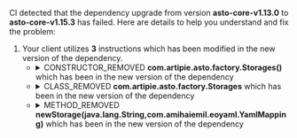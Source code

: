 CI detected that the dependency upgrade from version **asto-core-v1.13.0** to **asto-core-v1.15.3** has failed. Here are details to help you understand and fix the problem:
1. Your client utilizes **3** instructions which has been modified in the new version of the dependency.
   * <details>
        <summary>CONSTRUCTOR_REMOVED <b>com.artipie.asto.factory.Storages()</b> which has been <b></b> in the new version of the dependency</summary>
            
        * <details>
          <summary>The failure is identified from the logs generated in the build process. </summary>
          
            *   >[[ERROR] /http/src/main/java/com/artipie/security/policy/YamlPolicyFactory.java:[43,25] cannot find symbol<br>&nbsp;&nbsp;&nbsp;&nbsp;  symbol:   class Storages
  location: class com.artipie.security.policy.YamlPolicyFactory
](https://github.com/chains-project/breaking-good/actions/runs/8110103454/job/22166641300#step:4:1290)
            *   An error was detected in line 43 which is making use of an outdated API.
             ``` java
             43   new com.artipie.asto.factory.Storages();
            ```

          </details>
            
     </details>
   * <details>
        <summary>CLASS_REMOVED <b>com.artipie.asto.factory.Storages</b> which has been <b></b> in the new version of the dependency</summary>
            
        * <details>
          <summary>The failure is identified from the logs generated in the build process. </summary>
          
            *   >[[ERROR] /http/src/main/java/com/artipie/security/policy/YamlPolicyFactory.java:[43,25] cannot find symbol<br>&nbsp;&nbsp;&nbsp;&nbsp;  symbol:   class Storages
  location: class com.artipie.security.policy.YamlPolicyFactory
](https://github.com/chains-project/breaking-good/actions/runs/8110103454/job/22166641300#step:4:1290)
            *   An error was detected in line 43 which is making use of an outdated API.
             ``` java
             43   new com.artipie.asto.factory.Storages();
            ```

          </details>
            
     </details>
   * <details>
        <summary>METHOD_REMOVED <b>newStorage(java.lang.String,com.amihaiemil.eoyaml.YamlMapping)</b> which has been <b></b> in the new version of the dependency</summary>
            
        * <details>
          <summary>The failure is identified from the logs generated in the build process. </summary>
          
            *   >[[ERROR] /http/src/main/java/com/artipie/security/policy/YamlPolicyFactory.java:[43,25] cannot find symbol<br>&nbsp;&nbsp;&nbsp;&nbsp;  symbol:   class Storages
  location: class com.artipie.security.policy.YamlPolicyFactory
](https://github.com/chains-project/breaking-good/actions/runs/8110103454/job/22166641300#step:4:1290)
            *   An error was detected in line 43 which is making use of an outdated API.
             ``` java
             43   new com.artipie.asto.factory.Storages().newStorage(sub.string("type"), com.amihaiemil.eoyaml.Yaml.createYamlInput(sub.toString()).readYamlMapping());
            ```

          </details>
            
     </details>


